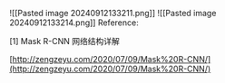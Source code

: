 
![[Pasted image 20240912133211.png]]
![[Pasted image 20240912133214.png]]
Reference:

[1] Mask R-CNN 网络结构详解

[http://zengzeyu.com/2020/07/09/Mask%20R-CNN/](http://zengzeyu.com/2020/07/09/Mask%20R-CNN/)